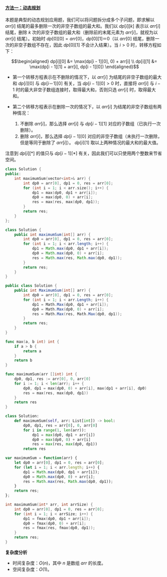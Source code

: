 #### [方法一：动态规划](https://leetcode.cn/problems/maximum-subarray-sum-with-one-deletion/solutions/2314975/shan-chu-yi-ci-de-dao-zi-shu-zu-de-zui-d-o1o9/)

本题是典型的动态规划应用题，我们可以将问题拆分成多个子问题，即求解以 $arr[i]$ 结尾的最多删除一次的非空子数组的最大和。我们以 $dp[i][k]$ 表示以 $arr[i]$ 结尾，删除 $k$ 次的非空子数组的最大和（删除前的末尾元素为 $arr[i]$，就视为以 $arr[i]$ 结尾）。初始时 $dp[0][0] = arr[0]$，$dp[0][1] ＝ 0$（以 $arr[0]$ 结尾，删除一次的非空子数组不存在，因此 $dp[0][1]$ 不会计入结果）。当 $i \gt 0$ 时，转移方程如下：

$$\begin{aligned} dp[i][0] &= \max(dp[i - 1][0], 0) + arr[i] \\ dp[i][1] &= \max(dp[i - 1][1] + arr[i], dp[i - 1][0]) \end{aligned}$$

-   第一个转移方程表示在不删除的情况下，以 $arr[i]$ 为结尾的非空子数组的最大和 $dp[i][0]$ 与 $dp[i － 1][0]$ 有关，当 $dp[i - 1][0] \gt 0$ 时，直接将 $arr[i]$ 与 $i - 1$ 时的最大非空子数组连接时，取得最大和，否则只选 $arr[i]$ 时，取得最大和。
    
-   第二个转移方程表示在删除一次的情况下，以 $arr[i]$ 为结尾的非空子数组有两种情况：
    1.  不删除 $arr[i]$，那么选择 $arr[i]$ 与 $dp[i - 1][1]$ 对应的子数组（已执行一次删除）。
    2.  删除 $arr[i]$，那么选择 $dp[i - 1][0]$ 对应的非空子数组（未执行一次删除，但是等同于删除了 $arr[i]$）。
    $dp[i][1]$ 取以上两种情况的最大和的最大值。

注意到 $dp[i][*]$ 的值只与 $dp[i - 1][*]$ 有关，因此我们可以只使用两个整数来节省空间。

```cpp
class Solution {
public:
    int maximumSum(vector<int>& arr) {
        int dp0 = arr[0], dp1 = 0, res = arr[0];
        for (int i = 1; i < arr.size(); i++) {
            dp1 = max(dp0, dp1 + arr[i]);
            dp0 = max(dp0, 0) + arr[i];
            res = max(res, max(dp0, dp1));
        }
        return res;
    }
};
```

```java
class Solution {
    public int maximumSum(int[] arr) {
        int dp0 = arr[0], dp1 = 0, res = arr[0];
        for (int i = 1; i < arr.length; i++) {
            dp1 = Math.max(dp0, dp1 + arr[i]);
            dp0 = Math.max(dp0, 0) + arr[i];
            res = Math.max(res, Math.max(dp0, dp1));
        }
        return res;
    }
}
```

```csharp
public class Solution {
    public int MaximumSum(int[] arr) {
        int dp0 = arr[0], dp1 = 0, res = arr[0];
        for (int i = 1; i < arr.Length; i++) {
            dp1 = Math.Max(dp0, dp1 + arr[i]);
            dp0 = Math.Max(dp0, 0) + arr[i];
            res = Math.Max(res, Math.Max(dp0, dp1));
        }
        return res;
    }
}
```

```go
func max(a, b int) int {
    if a > b {
        return a
    }
    return b
}

func maximumSum(arr []int) int {
    dp0, dp1, res := arr[0], 0, arr[0]
    for i := 1; i < len(arr); i++ {
        dp0, dp1 = max(dp0, 0) + arr[i], max(dp1 + arr[i], dp0)
        res = max(res, max(dp0, dp1))
    }
    return res
}
```

```python
class Solution:
    def maximumSum(self, arr: List[int]) -> bool:
        dp0, dp1, res = arr[0], 0, arr[0]
        for i in range(1, len(arr)):
            dp1 = max(dp0, dp1 + arr[i])
            dp0 = max(dp0, 0) + arr[i]
            res = max(res, max(dp0, dp1))
        return res
```

```javascript
var maximumSum = function(arr) {
    let dp0 = arr[0], dp1 = 0, res = arr[0];
    for (let i = 1; i < arr.length; i++) {
        dp1 = Math.max(dp0, dp1 + arr[i]);
        dp0 = Math.max(dp0, 0) + arr[i];
        res = Math.max(res, Math.max(dp0, dp1));
    }
    return res;
};
```

```c
int maximumSum(int* arr, int arrSize) {
    int dp0 = arr[0], dp1 = 0, res = arr[0];
    for (int i = 1; i < arrSize; i++) {
        dp1 = fmax(dp0, dp1 + arr[i]);
        dp0 = fmax(dp0, 0) + arr[i];
        res = fmax(res, fmax(dp0, dp1));
    }
    return res;
}
```

**复杂度分析**

-   时间复杂度：$O(n)$，其中 $n$ 是数组 $arr$ 的长度。
-   空间复杂度：$O(1)$。
